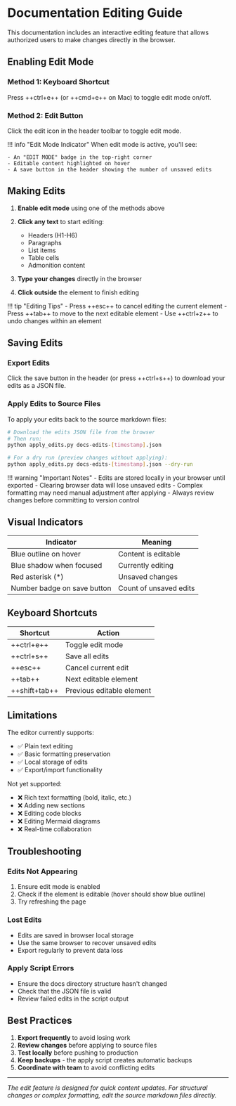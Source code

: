# Documentation Editing Guide

This documentation includes an interactive editing feature that allows authorized users to make changes directly in the browser.

## Enabling Edit Mode

### Method 1: Keyboard Shortcut
Press ++ctrl+e++ (or ++cmd+e++ on Mac) to toggle edit mode on/off.

### Method 2: Edit Button
Click the edit icon in the header toolbar to toggle edit mode.

!!! info "Edit Mode Indicator"
    When edit mode is active, you'll see:
    
    - An "EDIT MODE" badge in the top-right corner
    - Editable content highlighted on hover
    - A save button in the header showing the number of unsaved edits

## Making Edits

1. **Enable edit mode** using one of the methods above
2. **Click any text** to start editing:
   - Headers (H1-H6)
   - Paragraphs
   - List items
   - Table cells
   - Admonition content

3. **Type your changes** directly in the browser
4. **Click outside** the element to finish editing

!!! tip "Editing Tips"
    - Press ++esc++ to cancel editing the current element
    - Press ++tab++ to move to the next editable element
    - Use ++ctrl+z++ to undo changes within an element

## Saving Edits

### Export Edits
Click the save button in the header (or press ++ctrl+s++) to download your edits as a JSON file.

### Apply Edits to Source Files
To apply your edits back to the source markdown files:

```bash
# Download the edits JSON file from the browser
# Then run:
python apply_edits.py docs-edits-[timestamp].json

# For a dry run (preview changes without applying):
python apply_edits.py docs-edits-[timestamp].json --dry-run
```

!!! warning "Important Notes"
    - Edits are stored locally in your browser until exported
    - Clearing browser data will lose unsaved edits
    - Complex formatting may need manual adjustment after applying
    - Always review changes before committing to version control

## Visual Indicators

| Indicator | Meaning |
|-----------|---------|
| Blue outline on hover | Content is editable |
| Blue shadow when focused | Currently editing |
| Red asterisk (*) | Unsaved changes |
| Number badge on save button | Count of unsaved edits |

## Keyboard Shortcuts

| Shortcut | Action |
|----------|--------|
| ++ctrl+e++ | Toggle edit mode |
| ++ctrl+s++ | Save all edits |
| ++esc++ | Cancel current edit |
| ++tab++ | Next editable element |
| ++shift+tab++ | Previous editable element |

## Limitations

The editor currently supports:

- ✅ Plain text editing
- ✅ Basic formatting preservation
- ✅ Local storage of edits
- ✅ Export/import functionality

Not yet supported:

- ❌ Rich text formatting (bold, italic, etc.)
- ❌ Adding new sections
- ❌ Editing code blocks
- ❌ Editing Mermaid diagrams
- ❌ Real-time collaboration

## Troubleshooting

### Edits Not Appearing
1. Ensure edit mode is enabled
2. Check if the element is editable (hover should show blue outline)
3. Try refreshing the page

### Lost Edits
- Edits are saved in browser local storage
- Use the same browser to recover unsaved edits
- Export regularly to prevent data loss

### Apply Script Errors
- Ensure the docs directory structure hasn't changed
- Check that the JSON file is valid
- Review failed edits in the script output

## Best Practices

1. **Export frequently** to avoid losing work
2. **Review changes** before applying to source files
3. **Test locally** before pushing to production
4. **Keep backups** - the apply script creates automatic backups
5. **Coordinate with team** to avoid conflicting edits

---

*The edit feature is designed for quick content updates. For structural changes or complex formatting, edit the source markdown files directly.*